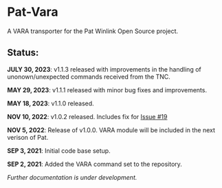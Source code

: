 # Pat-Vara
A VARA transporter for the Pat Winlink Open Source project.

## Status:
**JULY 30, 2023**: v1.1.3 released with improvements in the handling of unonown/unexpected commands received from the TNC. 

**MAY 29, 2023**: v1.1.1 released with minor bug fixes and improvements.

**MAY 18, 2023**: v1.1.0 released.

**NOV 10, 2022**: v1.0.2 released.  Includes fix for [Issue #19](https://github.com/n8jja/Pat-Vara/issues/19)

**NOV 5, 2022**: Release of v1.0.0.  VARA module will be included in the next verison of Pat.

**SEP 3, 2021**: Initial code base setup.

**SEP 2, 2021**: Added the VARA command set to the repository.


*Further documentation is under development.*
